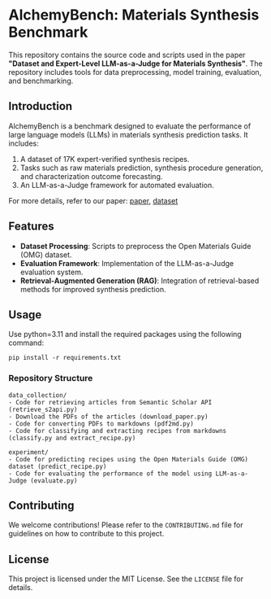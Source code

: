 # AlchemyBench: Materials Synthesis Benchmark

This repository contains the source code and scripts used in the paper **"Dataset and Expert-Level LLM-as-a-Judge for Materials Synthesis"**. The repository includes tools for data preprocessing, model training, evaluation, and benchmarking.

## Introduction
AlchemyBench is a benchmark designed to evaluate the performance of large language models (LLMs) in materials synthesis prediction tasks. It includes:
1. A dataset of 17K expert-verified synthesis recipes.
2. Tasks such as raw materials prediction, synthesis procedure generation, and characterization outcome forecasting.
3. An LLM-as-a-Judge framework for automated evaluation.

For more details, refer to our paper: [paper](https://arxiv.org/abs/2502.16457), [dataset](https://huggingface.co/datasets/iknow-lab/open-materials-guide-2024)

## Features
- **Dataset Processing**: Scripts to preprocess the Open Materials Guide (OMG) dataset.
- **Evaluation Framework**: Implementation of the LLM-as-a-Judge evaluation system.
- **Retrieval-Augmented Generation (RAG)**: Integration of retrieval-based methods for improved synthesis prediction.

## Usage
Use python=3.11 and install the required packages using the following command:
```
pip install -r requirements.txt
```

### Repository Structure
```
data_collection/
- Code for retrieving articles from Semantic Scholar API (retrieve_s2api.py)
- Download the PDFs of the articles (download_paper.py)
- Code for converting PDFs to markdowns (pdf2md.py)
- Code for classifying and extracting recipes from markdowns (classify.py and extract_recipe.py)

experiment/
- Code for predicting recipes using the Open Materials Guide (OMG) dataset (predict_recipe.py)
- Code for evaluating the performance of the model using LLM-as-a-Judge (evaluate.py)
```

## Contributing
We welcome contributions! Please refer to the `CONTRIBUTING.md` file for guidelines on how to contribute to this project.

## License
This project is licensed under the MIT License. See the `LICENSE` file for details.


